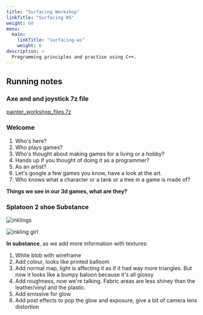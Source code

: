 ```yaml
---
title: "Surfacing Workshop"
linkTitle: "Surfacing WS"
weight: 60
menu:
  main:
    linkTitle: "surfacing-ws"
    weight: 6
description: >
  Programming principles and practise using C++. 
---
```


## Running notes

### Axe and and joystick 7z file

<a class="btn btn-lg btn-primary mr-3 mb-4" href="https://laureateaus-my.sharepoint.com/:u:/g/personal/daniel_mcgillick_torrens_edu_au/EeSGi7dyDFJGuVP4Vy0gnGEB75aiA3YfVCIO1qwJEyOs_A?e=Z48yEy" target="_blank">painter_workshop_files.7z<i class="fas fa-arrow-alt-circle-right ml-2"></i></a>

### Welcome

1. Who's here? 
2. Who plays games?
3. Who's thought about making games for a living or a hobby?
4. Hands up if you thought of doing it as a programmer?
5. As an artist?
6. Let's google a few games you know, have a look at the art.
7. Who knows what a character or a tank or a tree in a game is made of?

**Things we see in our 3d games, what are they?**

### Splatoon 2 shoe Substance

![inklings](splatoon_inklings.jpg)  

![inkling girl](splatoon_inkling_girl.png)

**In substance**, as we add more information with textures:  

1. White blob with wireframe
2. Add colour, looks like printed balloom
3. Add normal map, light is affecting it as if it had way more triangles. But now it looks like a bumpy baloon because it's all glossy
4. Add roughness, now we're talking. Fabric areas are less shiney than the leather/vinyl and the plastic.
5. Add emissive for glow
6. Add post effects to pop the glow and exposure,  give a bit of camera lens distortion
